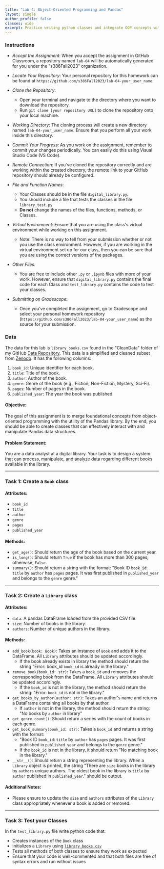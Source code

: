 ```yaml
---
title: "Lab 4: Object-Oriented Programming and Pandas"
layout: single
author_profile: false
classes: wide
excerpt: Practice writing python classes and integrate OOP concepts with the functionality of the pandas library.
---
```


### Instructions
* *Accept the Assignment*: When you accept the assignment in GitHub Classroom, a repository named `lab-04` will be automatically generated for you under the "s386Fall2023" organization.
* *Locate Your Repository*: Your personal repository for this homework can be found at `https://github.com/s386Fall2023/lab-04-your_user_name`.
* *Clone the Repository*: 
    - Open your terminal and navigate to the directory where you want to download the repository.
    - Run `git clone [your repository URL]` to clone the repository onto your local machine.
* *Working Directory*: The cloning process will create a new directory named `lab-04-your_user_name`. Ensure that you perform all your work inside this directory.
* *Commit Your Progress*: As you work on the assignment, remember to commit your changes periodically. You can easily do this using Visual Studio Code (VS Code).
* *Remote Connection*: If you've cloned the repository correctly and are working within the created directory, the remote link to your GitHub repository should already be configured.
* *File and Function Names*: 
    - Your Classes should be in the file `digital_library.py`.  
    - You should include a file that tests the classes in the file `library_test.py`
    - **Do not** change the names of the files, functions, methods, or Classes.
* *Virtual Environment*: Ensure that you are using the class's virtual environment while working on this assignment.
   - Note:  There is no way to tell from your submission whether or not you use the class environment.  However, if you are working in the virtual environment set up for our class, then you can be sure that you are using the correct versions of the packages.
* *Other Files:*
   - You are free to include other `.py` or `.ipynb` files with more of your work. However, ensure that `digital_library.py` contains the final code for each Class and `test_library.py` contains the code to test your classes. 

* *Submitting on Gradescope*: 
    - Once you've completed the assignment, go to Gradescope and select your personal homework repository (`https://github.com/s386Fall2023/lab-04-your_user_name`) as the source for your submission.
    
### Data
The data for this lab is `library_books.csv` found in the "CleanData" folder of my GitHub [Data Repository](https://github.com/esnt/Data/tree/main/CleanData).  This data is a simplified and cleaned subset from [Zenodo](https://zenodo.org/record/4265096).  It has the following columns:
1. `book_id`: Unique identifier for each book.
2. `title`: Title of the book.
3. `author`: Author of the book.
4. `genre`: Genre of the book (e.g., Fiction, Non-Fiction, Mystery, Sci-Fi).
5. `pages`: Number of pages in the book.
6. `published_year`: The year the book was published.

#### Objective: 
The goal of this assignment is to merge foundational concepts from object-oriented programming with the utility of the Pandas library. By the end, you should be able to create classes that can effectively interact with and manipulate Pandas data structures.

#### Problem Statement:  
You are a data analyst at a digital library. Your task is to design a system that can process, manipulate, and analyze data regarding different books available in the library.


---
### Task 1: Create a `Book` class
#### Attributes:
- `book_id`
- `title`
- `author`
- `genre`
- `pages`
- `published_year`

#### Methods:
- `get_age()`: Should return the age of the book based on the current year.
- `is_long()`: Should return `True` if the book has more than 300 pages; otherwise, `False`.
- `summary()`: Should return a string with the format: "Book ID `book_id`: `title` by `author` has `pages` pages. It was first published in `published_year` and belongs to the `genre` genre."

---
### Task 2: Create a `Library` class
#### Attributes:
- `data`: A pandas DataFrame loaded from the provided CSV file.
- `size`: Number of books in the library.
- `authors`: Number of unique authors in the library.

#### Methods:
- `add_book(book: Book)`: Takes an instance of `Book` and adds it to the DataFrame. All `Library` attributes should be updated accordingly.
   * If the book already exists in library the method should return the string "Error: book_id `book_id` is already in the library."
- `remove_book(book_id: str)`: Takes a `book_id` and removes the corresponding book from the DataFrame. All `Library` attributes should be updated accordingly.  
   * If the `book_id` is not in the library, the method should return the string: "Error: `book_id` is not in the library."
- `get_books_by_author(author: str)`: Takes an author's name and returns a DataFrame containing all books by that author.
   * If `author` is not in the library, the method should return the string: "No books by `author` in library"
- `get_genre_count()`: Should return a series with the count of books in each genre.
- `get_book_summary(book_id: str)`: Takes a `book_id` and returns a string with the format:  
   * "Book ID `book_id`: `title` by `author` has `pages` pages. It was first published in `published_year` and belongs to the `genre` genre."  
   * If the `book_id` is not in the library, it should return "No matching book in the library."
- `__str__()`: Should return a string representing the library. When a `Library` object is printed, the string "There are `size` books in the library by `authors` unique authors. The oldest book in the library is `title` by `author` published in `published_year`." should be output.

#### Additional Notes:
- Please ensure to update the `size` and `authors` attributes of the `Library` class appropriately whenever a book is added or removed.

---
### Task 3:  Test your Classes
In the `test_library.py` file write python code that:
* Creates instances of the `Book` class
* Initializes a `Library` using [`library_books.csv`](https://github.com/esnt/Data/tree/main/CleanData)
* Tests all methods of both classes to ensure they work as expected
* Ensure that your code is well-commented and that both files are free of syntax errors and run without issues

